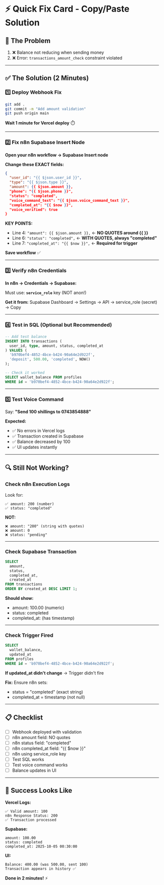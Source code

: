 # ⚡ Quick Fix Card - Copy/Paste Solution

## 🎯 The Problem

1. ❌ Balance not reducing when sending money
2. ❌ Error: `transactions_amount_check` constraint violated

---

## ✅ The Solution (2 Minutes)

### 1️⃣ Deploy Webhook Fix

```bash
git add .
git commit -m "Add amount validation"
git push origin main
```
**Wait 1 minute for Vercel deploy** ⏱️

---

### 2️⃣ Fix n8n Supabase Insert Node

**Open your n8n workflow → Supabase Insert node**

**Change these EXACT fields:**

```json
{
  "user_id": "{{ $json.user_id }}",
  "type": "{{ $json.type }}",
  "amount": {{ $json.amount }},
  "phone": "{{ $json.phone }}",
  "status": "completed",
  "voice_command_text": "{{ $json.voice_command_text }}",
  "completed_at": "{{ $now }}",
  "voice_verified": true
}
```

**KEY POINTS:**
- Line 4: `"amount": {{ $json.amount }},` ← **NO QUOTES around {{ }}**
- Line 6: `"status": "completed",` ← **WITH QUOTES, always "completed"**
- Line 7: `"completed_at": "{{ $now }}",` ← **Required for trigger**

**Save workflow** ✅

---

### 3️⃣ Verify n8n Credentials

**In n8n → Credentials → Supabase:**

Must use: **`service_role`** key (NOT anon!)

**Get it from:**
Supabase Dashboard → Settings → API → service_role (secret) → Copy

---

### 4️⃣ Test in SQL (Optional but Recommended)

```sql
-- Add test balance
INSERT INTO transactions (
  user_id, type, amount, status, completed_at
) VALUES (
  'b970bef4-4852-4bce-b424-90a64e2d922f',
  'deposit', 500.00, 'completed', NOW()
);

-- Check it worked
SELECT wallet_balance FROM profiles 
WHERE id = 'b970bef4-4852-4bce-b424-90a64e2d922f';
```

---

### 5️⃣ Test Voice Command

Say: **"Send 100 shillings to 0743854888"**

**Expected:**
- ✅ No errors in Vercel logs
- ✅ Transaction created in Supabase
- ✅ Balance decreased by 100
- ✅ UI updates instantly

---

## 🔍 Still Not Working?

### Check n8n Execution Logs

Look for:
```
✅ amount: 200 (number)
✅ status: "completed"
```

**NOT:**
```
❌ amount: "200" (string with quotes)
❌ amount: 0
❌ status: "pending"
```

---

### Check Supabase Transaction

```sql
SELECT 
  amount,
  status,
  completed_at,
  created_at
FROM transactions 
ORDER BY created_at DESC LIMIT 1;
```

**Should show:**
- amount: 100.00 (numeric)
- status: completed
- completed_at: (has timestamp)

---

### Check Trigger Fired

```sql
SELECT 
  wallet_balance,
  updated_at
FROM profiles
WHERE id = 'b970bef4-4852-4bce-b424-90a64e2d922f';
```

**If updated_at didn't change** → Trigger didn't fire

**Fix:** Ensure n8n sets:
- status = "completed" (exact string)
- completed_at = timestamp (not null)

---

## 📋 Checklist

- [ ] Webhook deployed with validation
- [ ] n8n amount field: NO quotes
- [ ] n8n status field: "completed"
- [ ] n8n completed_at field: "{{ $now }}"
- [ ] n8n using service_role key
- [ ] Test SQL works
- [ ] Test voice command works
- [ ] Balance updates in UI

---

## 🎉 Success Looks Like

**Vercel Logs:**
```
✅ Valid amount: 100
n8n Response Status: 200
✅ Transaction processed
```

**Supabase:**
```
amount: 100.00
status: completed
completed_at: 2025-10-05 00:30:00
```

**UI:**
```
Balance: 400.00 (was 500.00, sent 100)
Transaction appears in history ✅
```

**Done in 2 minutes!** ⚡
